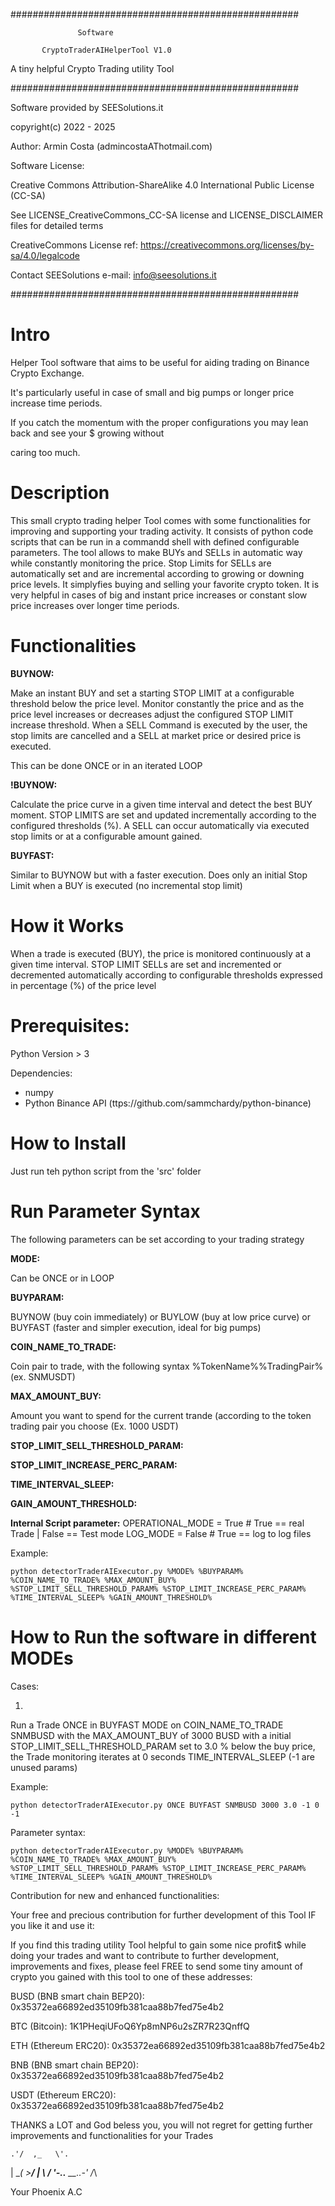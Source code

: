 ####################################################

                   Software
                                      
           CryptoTraderAIHelperTool V1.0
                                        
   A tiny helpful Crypto Trading utility Tool
   

####################################################


 Software provided by SEESolutions.it
 
 copyright(c) 2022 - 2025

 Author: Armin Costa (admincostaAThotmail.com)


 
Software License:

  Creative Commons Attribution-ShareAlike 4.0 International Public License (CC-SA)

  See LICENSE_CreativeCommons_CC-SA license and LICENSE_DISCLAIMER files for detailed terms

  CreativeCommons License ref: 
  https://creativecommons.org/licenses/by-sa/4.0/legalcode



Contact SEESolutions
                    e-mail: info@seesolutions.it


####################################################



# Intro

 Helper Tool software that aims to be useful for aiding trading on Binance Crypto Exchange.

 It's particularly useful in case of small and big pumps or longer price increase time periods. 

 If you catch the momentum with the proper configurations you may lean back and see your $ growing without 

 caring too much.
 

# Description
 
This small crypto trading helper Tool comes with some functionalities for improving and supporting your trading activity. It consists of python code scripts that can be run in a commandd shell with defined configurable parameters. The tool allows to make BUYs and SELLs in automatic way while constantly monitoring the price. Stop Limits for SELLs are automatically set and are incremental according to growing or downing price levels. It simplyfies buying and selling your favorite crypto token. It is very helpful in cases of big and instant price increases or constant slow price increases over longer time periods.
 
# Functionalities

**BUYNOW:**

Make an instant BUY and set a starting STOP LIMIT at a configurable threshold below the price level.
Monitor constantly the price and as the price level increases or decreases adjust the configured STOP LIMIT increase threshold.
When a SELL Command is executed by the user, the stop limits are cancelled and a SELL at market price or desired price is executed.

This can be done ONCE or in an iterated LOOP

**!BUYNOW:**

Calculate the price curve in a given time interval and detect the best BUY moment. STOP LIMITS are set and updated incrementally according to the 
configured thresholds (%). A SELL can occur automatically via executed stop limits or at a configurable amount gained. 


**BUYFAST:**

Similar to BUYNOW but with a faster execution. Does only an initial Stop Limit when a BUY is executed (no incremental stop limit) 
 

# How it Works

When a trade is executed (BUY), the price is monitored continuously at a given time interval.
STOP LIMIT SELLs are set and incremented or decremented automatically according to configurable
thresholds expressed in percentage (%) of the price level 
 
# Prerequisites:

Python Version > 3

Dependencies:
- numpy
- Python Binance API (ttps://github.com/sammchardy/python-binance)


# How to Install
 
 Just run teh python script from the 'src' folder

 
# Run Parameter Syntax


The following parameters can be set according to your trading strategy


**MODE:** 

Can be ONCE or in LOOP


**BUYPARAM:**

BUYNOW (buy coin immediately) or BUYLOW (buy at low price curve) or BUYFAST (faster and simpler execution, ideal for big pumps)

**COIN_NAME_TO_TRADE:**

Coin pair to trade, with the following syntax %TokenName%%TradingPair% (ex. SNMUSDT)

**MAX_AMOUNT_BUY:**

Amount you want to spend for the current trande (according to the token trading pair you choose (Ex. 1000 USDT)

**STOP_LIMIT_SELL_THRESHOLD_PARAM:**

**STOP_LIMIT_INCREASE_PERC_PARAM:**

**TIME_INTERVAL_SLEEP:**

**GAIN_AMOUNT_THRESHOLD:**


**Internal Script parameter:**
OPERATIONAL_MODE = True # True == real Trade  | False == Test mode
LOG_MODE = False # True == log to log files

 Example:
 ```
 python detectorTraderAIExecutor.py %MODE% %BUYPARAM% %COIN_NAME_TO_TRADE% %MAX_AMOUNT_BUY% %STOP_LIMIT_SELL_THRESHOLD_PARAM% %STOP_LIMIT_INCREASE_PERC_PARAM% %TIME_INTERVAL_SLEEP% %GAIN_AMOUNT_THRESHOLD%
```

 
# How to Run the software in different MODEs
 
Cases:

1)
Run a Trade ONCE in BUYFAST MODE on COIN_NAME_TO_TRADE SNMBUSD with the MAX_AMOUNT_BUY of 3000 BUSD with a initial STOP_LIMIT_SELL_THRESHOLD_PARAM set to 3.0 % below the buy price, the Trade monitoring iterates at 0 seconds TIME_INTERVAL_SLEEP (-1 are unused params)
 

Example:
 
```
python detectorTraderAIExecutor.py ONCE BUYFAST SNMBUSD 3000 3.0 -1 0 -1
```
 
Parameter syntax:

```
python detectorTraderAIExecutor.py %MODE% %BUYPARAM% %COIN_NAME_TO_TRADE% %MAX_AMOUNT_BUY% %STOP_LIMIT_SELL_THRESHOLD_PARAM% %STOP_LIMIT_INCREASE_PERC_PARAM% %TIME_INTERVAL_SLEEP% %GAIN_AMOUNT_THRESHOLD%
```

Contribution for new and enhanced functionalities:

Your free and precious contribution for further development of this Tool IF you like it and use it:
 

 If you find this trading utility Tool helpful to gain some nice $%$ profit$ while doing your trades and want to contribute to further development, improvements and fixes, please feel FREE to send some tiny amount of crypto you gained with this tool to one of these addresses:
 
 
 BUSD (BNB smart chain BEP20): 0x35372ea66892ed35109fb381caa88b7fed75e4b2
 
 BTC (Bitcoin):          1K1PHeqiUFoQ6Yp8mNP6u2sZR7R23QnffQ
 
 ETH (Ethereum ERC20):   0x35372ea66892ed35109fb381caa88b7fed75e4b2
 
 BNB (BNB smart chain BEP20):        0x35372ea66892ed35109fb381caa88b7fed75e4b2
 
 USDT (Ethereum ERC20): 0x35372ea66892ed35109fb381caa88b7fed75e4b2
 
 
 THANKS a LOT and God beless you, you will not regret for getting further improvements and functionalities for your Trades
 

 
    .'/  ,_   \'.
   |  \__( >__/  |
   \             /
    '-..__ __..-'
         /_\
 
 
Your Phoenix
A.C


